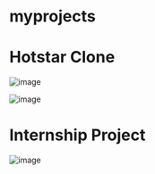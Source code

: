 # myprojects
# Hotstar Clone

![image](https://user-images.githubusercontent.com/111183680/208449564-757038f4-4c15-4f77-b486-d3134e4d0484.png)

![image](https://user-images.githubusercontent.com/111183680/208449822-cb31cc0a-0afc-43cc-a919-41cf588214fd.png)


# Internship Project 

![image](https://user-images.githubusercontent.com/111183680/208450045-e2daed8b-f29f-4998-8538-c9c7582723cc.png)
